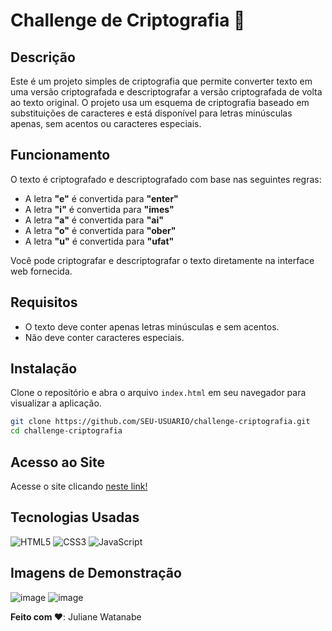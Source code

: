 # Challenge de Criptografia 📠

## Descrição

Este é um projeto simples de criptografia que permite converter texto em uma versão criptografada e descriptografar a versão criptografada de volta ao texto original. O projeto usa um esquema de criptografia baseado em substituições de caracteres e está disponível para letras minúsculas apenas, sem acentos ou caracteres especiais.

## Funcionamento

O texto é criptografado e descriptografado com base nas seguintes regras:
- A letra **"e"** é convertida para **"enter"**
- A letra **"i"** é convertida para **"imes"**
- A letra **"a"** é convertida para **"ai"**
- A letra **"o"** é convertida para **"ober"**
- A letra **"u"** é convertida para **"ufat"**

Você pode criptografar e descriptografar o texto diretamente na interface web fornecida.

## Requisitos

- O texto deve conter apenas letras minúsculas e sem acentos.
- Não deve conter caracteres especiais.

## Instalação

Clone o repositório e abra o arquivo `index.html` em seu navegador para visualizar a aplicação.

```bash
git clone https://github.com/SEU-USUARIO/challenge-criptografia.git
cd challenge-criptografia
```

## Acesso ao Site
Acesse o site clicando [neste link!](https://watanabejuliane.github.io/challenge-criptografia/)
## Tecnologias Usadas

![HTML5](https://img.shields.io/badge/HTML5-E34F26?style=flat&logo=html5&logoColor=white) 
![CSS3](https://img.shields.io/badge/CSS3-1572B6?style=flat&logo=css3&logoColor=white) 
![JavaScript](https://img.shields.io/badge/JavaScript-F7DF1E?style=flat&logo=javascript&logoColor=black) 

## Imagens de Demonstração
![image](https://github.com/user-attachments/assets/4d14be81-7b96-4d56-987d-0d166749ba95)
![image](https://github.com/user-attachments/assets/2c58c100-a4b6-4edc-94ea-7f66eb659150)



 **Feito com ♥**: Juliane Watanabe


